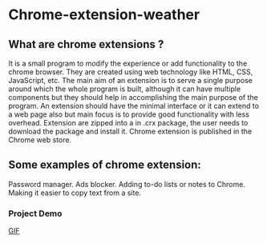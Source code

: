 # Chrome-extension-weather

## What are chrome extensions ?
It is a small program to modify the experience or add functionality to the chrome browser. They are created using web technology like HTML, CSS, JavaScript, etc.
The main aim of an extension is to serve a single purpose around which the whole program is built, although it can have multiple components but they should help in accomplishing the main purpose of the program.
An extension should have the minimal interface or it can extend to a web page also but main focus is to provide good functionality with less overhead.
Extension are zipped into a in .crx package, the user needs to download the package and install it. Chrome extension is published in the Chrome web store.

## Some examples of chrome extension:
Password manager.
Ads blocker.
Adding to-do lists or notes to Chrome.
Making it easier to copy text from a site.

### Project Demo

[GIF](https://github.com/vasurajan/Chrome-extension-weather/blob/master/chrome-extension-min.gif?raw=true)
